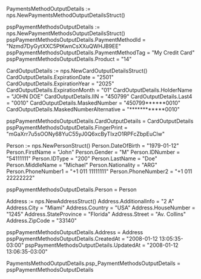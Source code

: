 PaymentsMethodOutputDetails := nps.NewPaymentsMethodOutputDetailsStruct()

pspPaymentMethodsOutputDetails := nps.NewPaymentMethodsOutputDetailsStruct()
pspPaymentMethodsOutputDetails.PaymentMethodId = "Nzmd7DyGytXXC5PtKwnCsXXuQWHJB9EE"
pspPaymentMethodsOutputDetails.PaymentMethodTag = "My Credit Card"
pspPaymentMethodsOutputDetails.Product = "14"

CardOutputDetails := nps.NewCardOutputDetailsStruct()
CardOutputDetails.ExpirationDate = "2501"
CardOutputDetails.ExpirationYear = "2025"
CardOutputDetails.ExpirationMonth = "01"
CardOutputDetails.HolderName = "JOHN DOE"
CardOutputDetails.IIN = "450799"
CardOutputDetails.Last4 = "0010"
CardOutputDetails.MaskedNumber = "450799******0010"
CardOutputDetails.MaskedNumberAlternative = "************0010"

pspPaymentMethodsOutputDetails.CardOutputDetails = CardOutputDetails
pspPaymentMethodsOutputDetails.FingerPrint = "mGaXrr7u5sOONy68YuC55yJ0Q6xcByTIxzO1RPFcZbpEuClw"

Person := nps.NewPersonStruct()
Person.DateOfBirth = "1979-01-12"
Person.FirstName = "John"
Person.Gender = "M"
Person.IDNumber = "54111111"
Person.IDType = "200"
Person.LastName = "Doe"
Person.MiddleName = "Michael"
Person.Nationality = "ARG"
Person.PhoneNumber1 = "+1 011 11111111"
Person.PhoneNumber2 = "+1 011 22222222"

pspPaymentMethodsOutputDetails.Person = Person

Address := nps.NewAddressStruct()
Address.AdditionalInfo = "2 A"
Address.City = "Miami"
Address.Country = "USA"
Address.HouseNumber = "1245"
Address.StateProvince = "Florida"
Address.Street = "Av. Collins"
Address.ZipCode = "33140"

pspPaymentMethodsOutputDetails.Address = Address
pspPaymentMethodsOutputDetails.CreatedAt = "2008-01-12 13:05:35-03:00"
pspPaymentMethodsOutputDetails.UpdatedAt = "2008-01-12 13:06:35-03:00"

PaymentsMethodOutputDetails.psp_PaymentMethodsOutputDetails = pspPaymentMethodsOutputDetails
